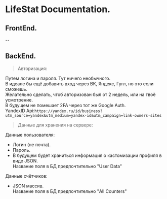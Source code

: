 # LifeStat Documentation.

## FrontEnd.

--

## BackEnd.

> Авторизация:

Путем логина и пароля. Тут ничего необычного.  
В идеале бы ещё добавить вход через ВК, Яндекс, Гугл, но это если сможешь.  
Желательно сделать, чтоб авторизован был от 2 недель, или на твоё усмотрение.  
В будущем не помешает 2FA через тот же Google Auth.  
YandexID Api:``https://yandex.ru/id/business?utm_source=yandex&utm_medium=yandex-id&utm_campaign=link-owners-sites``

> Данные для хранения на сервере:

Данные пользователя:
- Логин (не почта).
- Пароль.
- В будущем будет храниться информация о кастомизации профиля в виде JSON.  
Название поля в БД предпочтительно "User Data"

Данные счётчиков:
- JSON массив.  
Название поля в БД предпочтительно "All Counters"
